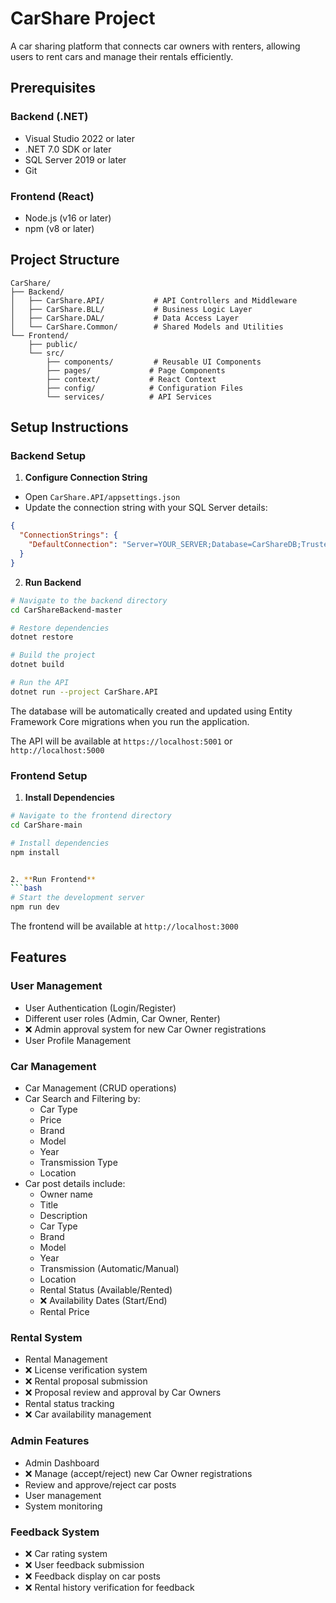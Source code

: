 # CarShare Project

A car sharing platform that connects car owners with renters, allowing users to rent cars and manage their rentals efficiently.

## Prerequisites

### Backend (.NET)
- Visual Studio 2022 or later
- .NET 7.0 SDK or later
- SQL Server 2019 or later
- Git

### Frontend (React)
- Node.js (v16 or later)
- npm (v8 or later)

## Project Structure
```
CarShare/
├── Backend/
│   ├── CarShare.API/           # API Controllers and Middleware
│   ├── CarShare.BLL/           # Business Logic Layer
│   ├── CarShare.DAL/           # Data Access Layer
│   └── CarShare.Common/        # Shared Models and Utilities
└── Frontend/
    ├── public/
    └── src/
        ├── components/         # Reusable UI Components
        ├── pages/             # Page Components
        ├── context/           # React Context
        ├── config/            # Configuration Files
        └── services/          # API Services
```

## Setup Instructions

### Backend Setup

1. **Configure Connection String**
- Open `CarShare.API/appsettings.json`
- Update the connection string with your SQL Server details:
```json
{
  "ConnectionStrings": {
    "DefaultConnection": "Server=YOUR_SERVER;Database=CarShareDB;Trusted_Connection=True;MultipleActiveResultSets=true"
  }
}
```

2. **Run Backend**
```bash
# Navigate to the backend directory
cd CarShareBackend-master

# Restore dependencies
dotnet restore

# Build the project
dotnet build

# Run the API
dotnet run --project CarShare.API
```

The database will be automatically created and updated using Entity Framework Core migrations when you run the application.

The API will be available at `https://localhost:5001` or `http://localhost:5000`

### Frontend Setup

1. **Install Dependencies**
```bash
# Navigate to the frontend directory
cd CarShare-main

# Install dependencies
npm install


2. **Run Frontend**
```bash
# Start the development server
npm run dev
```

The frontend will be available at `http://localhost:3000`

## Features

### User Management
- User Authentication (Login/Register)
- Different user roles (Admin, Car Owner, Renter)
- ❌ Admin approval system for new Car Owner registrations
- User Profile Management

### Car Management
- Car Management (CRUD operations)
- Car Search and Filtering by:
  - Car Type
  - Price
  - Brand
  - Model
  - Year
  - Transmission Type
  - Location
- Car post details include:
  - Owner name
  - Title
  - Description
  - Car Type
  - Brand
  - Model
  - Year
  - Transmission (Automatic/Manual)
  - Location
  - Rental Status (Available/Rented)
  - ❌ Availability Dates (Start/End)
  - Rental Price

### Rental System
- Rental Management
- ❌ License verification system
- ❌ Rental proposal submission
- ❌ Proposal review and approval by Car Owners
- Rental status tracking
- ❌ Car availability management

### Admin Features
- Admin Dashboard
- ❌ Manage (accept/reject) new Car Owner registrations
- Review and approve/reject car posts
- User management
- System monitoring

### Feedback System
- ❌ Car rating system
- ❌ User feedback submission
- ❌ Feedback display on car posts
- ❌ Rental history verification for feedback
